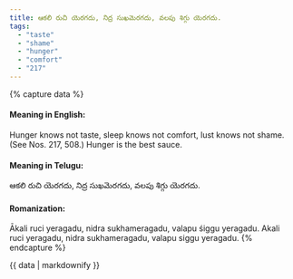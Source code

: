 ```yaml
---
title: ఆకలి రుచి యెరగదు, నిద్ర సుఖమెరగదు, వలపు శిగ్గు యెరగదు.
tags:
  - "taste"
  - "shame"
  - "hunger"
  - "comfort"
  - "217"
---
```


{% capture data %}
#### Meaning in English:
Hunger knows not taste, sleep knows not comfort, lust knows not shame.
(See Nos. 217, 508.)
Hunger is the best sauce.

#### Meaning in Telugu:
ఆకలి రుచి యెరగదు, నిద్ర సుఖమెరగదు, వలపు శిగ్గు యెరగదు.

#### Romanization:
Ākali ruci yeragadu, nidra sukhameragadu, valapu śiggu yeragadu.
Akali ruci yeragadu, nidra sukhameragadu, valapu siggu yeragadu.
{% endcapture %}

{{ data | markdownify }}

